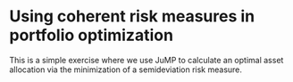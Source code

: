 # Using coherent risk measures in portfolio optimization 

This is a simple exercise where we use JuMP to calculate an optimal asset allocation 
via the minimization of a semideviation risk measure.
